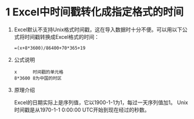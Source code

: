 # 1 Excel中时间戳转化成指定格式的时间
1. Excel默认不支持Unix格式时间戳，这在导入数据时十分不便。可以用以下公式将时间戳转换成Excel格式的时间：
	```
	=(x+8*3600)/86400+70*365+19
	```
2. 公式说明
	```
	x      时间戳的单元格
	8*3600 8为中国的时区 
	```
3. 原理介绍
	
	Excel的日期实际上是序列值，它以1900-1-1为1，每过一天序列值加1。
	Unix时间戳是从1970-1-1 0:00:00 UTC开始到现在经过的秒数。
	```
	```

<!--stackedit_data:
eyJoaXN0b3J5IjpbLTc0NzA5MzY3MCw4OTc1NTgwODhdfQ==
-->